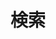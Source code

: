 ---
title: 検索
slug: "search"
layout: "search"
outputs:
    - html
    - json
menu:
    main:
        weight: 9
        params: 
            icon: search
---